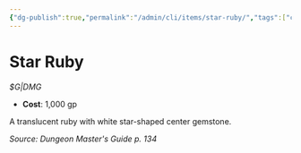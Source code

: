 ```yaml
---
{"dg-publish":true,"permalink":"/admin/cli/items/star-ruby/","tags":["compendium/src/5e/dmg","item/gear/g-dmg"],"updated":"2025-01-11T15:32:20.810+00:00"}
---
```


# Star Ruby
*$G|DMG*  

- **Cost**: 1,000 gp

A translucent ruby with white star-shaped center gemstone.

*Source: Dungeon Master's Guide p. 134*
